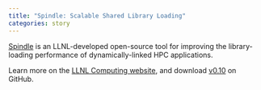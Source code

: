 ```yaml
---
title: "Spindle: Scalable Shared Library Loading"
categories: story
---
```


[Spindle](https://github.com/hpc/Spindle) is an LLNL-developed open-source tool for improving the library-loading performance of dynamically-linked HPC applications.

Learn more on the [LLNL Computing website](https://computing.llnl.gov/projects/spindle), and download [v0.10](https://github.com/hpc/Spindle/releases/tag/v0.10) on GitHub.
